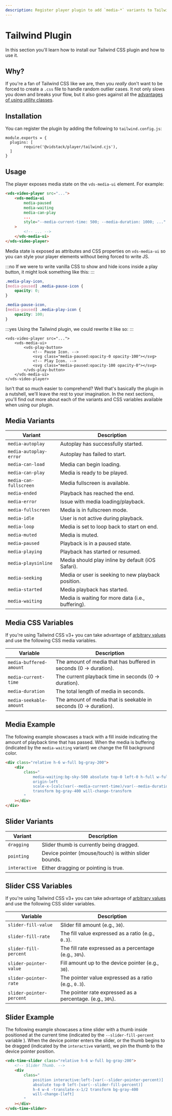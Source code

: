 ```yaml
---
description: Register player plugin to add `media-*` variants to Tailwind CSS.
---
```


# Tailwind Plugin

In this section you'll learn how to install our Tailwind CSS plugin and how to use it.

## Why?

If you're a fan of Tailwind CSS like we are, then you _really_ don't want to be forced to create
a `.css` file to handle random outlier cases. It not only slows you down and breaks your flow,
but it also goes against all the
[advantages of using utility classes](https://adamwathan.me/css-utility-classes-and-separation-of-concerns).

## Installation

You can register the plugin by adding the following to `tailwind.config.js`:

```js:title=tailwind.config.js:copy-highlight{3}
module.exports = {
  plugins: [
		require('@vidstack/player/tailwind.cjs'),
  ]
}
```

## Usage

The player exposes media state on the `vds-media-ui` element. For example:

```html
<vds-video-player src="...">
	<vds-media-ui
		media-paused
		media-waiting
		media-can-play
		...
		style="--media-current-time: 500; --media-duration: 1000; ..."
	>
		<!-- ... -->
	</vds-media-ui>
</vds-video-player>
```

Media state is exposed as attributes and CSS properties on `vds-media-ui` so you can style your
player elements without being forced to write JS.

:::no
If we were to write vanilla CSS to show and hide icons inside a play button, it might look
something like this:
:::

```css
.media-play-icon,
[media-paused] .media-pause-icon {
	opacity: 0;
}

.media-pause-icon,
[media-paused] .media-play-icon {
	opacity: 100;
}
```

:::yes
Using the Tailwind plugin, we could rewrite it like so:
:::

```html{4-7}
<vds-video-player src="...">
	<vds-media-ui>
		<vds-play-button>
			<!-- Pause Icon. -->
			<svg class="media-paused:opacity-0 opacity-100"></svg>
			<!-- Play Icon. -->
			<svg class="media-paused:opacity-100 opacity-0"></svg>
		</vds-play-button>
	</vds-media-ui>
</vds-video-player>
```

Isn't that so much easier to comprehend? Well that's basically the plugin in a nutshell,
we'll leave the rest to your imagination. In the next sections, you'll find out more about
each of the variants and CSS variables available when using our plugin.

## Media Variants

| Variant                | Description                                        |
| ---------------------- | -------------------------------------------------- |
| `media-autoplay`       | Autoplay has successfully started.                 |
| `media-autoplay-error` | Autoplay has failed to start.                      |
| `media-can-load`       | Media can begin loading.                           |
| `media-can-play`       | Media is ready to be played.                       |
| `media-can-fullscreen` | Media fullscreen is available.                     |
| `media-ended`          | Playback has reached the end.                      |
| `media-error`          | Issue with media loading/playback.                 |
| `media-fullscreen`     | Media is in fullscreen mode.                       |
| `media-idle`           | User is not active during playback.                |
| `media-loop`           | Media is set to loop back to start on end.         |
| `media-muted`          | Media is muted.                                    |
| `media-paused`         | Playback is in a paused state.                     |
| `media-playing`        | Playback has started or resumed.                   |
| `media-playsinline`    | Media should play inline by default (iOS Safari).  |
| `media-seeking`        | Media or user is seeking to new playback position. |
| `media-started`        | Media playback has started.                        |
| `media-waiting`        | Media is waiting for more data (i.e., buffering).  |

## Media CSS Variables

If you're using Tailwind CSS v3+ you can take advantage of
[arbitrary values](https://tailwindcss.com/docs/adding-custom-styles#using-arbitrary-values) and
use the following CSS media variables.

| Variable                | Description                                                       |
| ----------------------- | ----------------------------------------------------------------- |
| `media-buffered-amount` | The amount of media that has buffered in seconds (0 -> duration). |
| `media-current-time`    | The current playback time in seconds (0 -> duration).             |
| `media-duration`        | The total length of media in seconds.                             |
| `media-seekable-amount` | The amount of media that is seekable in seconds (0 -> duration).  |

## Media Example

The following example showcases a track with a fill inside indicating the amount of
playback time that has passed. When the media is buffering (indicated by the `media-waiting` variant)
we change the fill background color.

```html
<div class="relative h-6 w-full bg-gray-200">
	<div
		class="
			media-waiting:bg-sky-500 absolute top-0 left-0 h-full w-full
			origin-left
			scale-x-[calc(var(--media-current-time)/var(--media-duration))]
			transform bg-gray-400 will-change-transform
		"
	></div>
</div>
```

## Slider Variants

| Variant       | Description                                           |
| ------------- | ----------------------------------------------------- |
| `dragging`    | Slider thumb is currently being dragged.              |
| `pointing`    | Device pointer (mouse/touch) is within slider bounds. |
| `interactive` | Either dragging or pointing is true.                  |

## Slider CSS Variables

If you're using Tailwind CSS v3+ you can take advantage of
[arbitrary values](https://tailwindcss.com/docs/adding-custom-styles#using-arbitrary-values) and
use the following CSS slider variables.

| Variable                 | Description                                                |
| ------------------------ | ---------------------------------------------------------- |
| `slider-fill-value`      | Slider fill amount (e.g., `30`).                           |
| `slider-fill-rate`       | The fill value expressed as a ratio (e.g., `0.3`).         |
| `slider-fill-percent`    | The fill rate expressed as a percentage (e.g., `30%`).     |
| `slider-pointer-value`   | Fill amount up to the device pointer (e.g., `30`).         |
| `slider-pointer-rate`    | The pointer value expressed as a ratio (e.g., `0.3`).      |
| `slider-pointer-percent` | The pointer rate expressed as a percentage. (e.g., `30%`). |

## Slider Example

The following example showcases a time slider with a thumb inside positioned at the current
time (indicated by the `--slider-fill-percent` variable ). When the device pointer enters the slider,
or the thumb begins to be dragged (indicated by the `interactive` variant), we pin the thumb to the
device pointer position.

```html
<vds-time-slider class="relative h-6 w-full bg-gray-200">
	<!-- Slider Thumb. -->
	<div
		class="
			position interactive:left-[var(--slider-pointer-percent)]
			absolute top-0 left-[var(--slider-fill-percent)]
			h-4 w-4 -translate-x-1/2 transform bg-gray-400
			will-change-[left]
		"
	></div>
</vds-time-slider>
```
